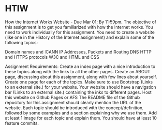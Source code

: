 # HTIW
How the Internet Works Website - Due Mar 01; By 11:59pm.
The objective of this assignment is to get you familiarized with how the Internet works. You need to work individually for this assignment. You need to create a website (like one in the History of the Internet assignment) and explain some of the following topics:

  Domain names and ICANN
  IP Addresses, Packets and Routing
  DNS
  HTTP and HTTPS protocols
  W3C and HTML and CSS

Assignment Requirements:
  Create an index page with a nice introduction to these topics along with the links to all the other pages.
  Create an ABOUT page, discussing about this assignment, along with few lines about yourself.
  Create one page for each of the topics.
  Make sure to use Bootstrap (Links to an external site.) for your website. Your website should have a navigation bar (Links to an external site.) containing the   inks to different pages.
  Host this website on Github Pages or AFS
  The README file of the Github repository for this assignment should clearly mention the URL of the website. 
  Each topic should be introduced with the concept/definition, followed by some examples and a section explaining why we use them. 
  Add at least 1 image for each topic and explain them.
  You should have at least 10 feature commits.
